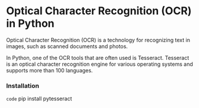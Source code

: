 # Optical Character Recognition (OCR) in Python
Optical Character Recognition (OCR) is a technology for recognizing text in images, such as scanned documents and photos.

In Python, one of the OCR tools that are often used is Tesseract. Tesseract is an optical character recognition engine for various operating systems and supports more than 100 languages.

### Installation
`code` pip install pytesseract

